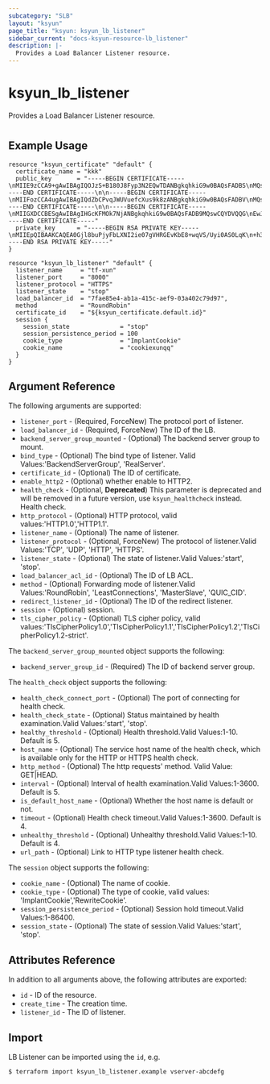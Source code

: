 ```yaml
---
subcategory: "SLB"
layout: "ksyun"
page_title: "ksyun: ksyun_lb_listener"
sidebar_current: "docs-ksyun-resource-lb_listener"
description: |-
  Provides a Load Balancer Listener resource.
---
```


# ksyun_lb_listener

Provides a Load Balancer Listener resource.

#

## Example Usage

```hcl
resource "ksyun_certificate" "default" {
  certificate_name = "kkk"
  public_key       = "-----BEGIN CERTIFICATE-----\nMIIE9zCCA9+gAwIBAgIQOJzS+B180J8Fyp3N2EQwTDANBgkqhkiG9w0BAQsFADBS\nMQswCQYDVQQGEwJDTjEaMBgGA1UEChMRV29TaWduIENBIExpbWl0ZWQxJzAlBgNV\nBAMTHldvU2lnbiBDbGFzcyAzIE9WIFNlcnZlciBDQSBHMjAeFw0xNTEyMzExMDA3\nMTlaFw0xOTAzMzExMDA3MTlaMHYxCzAJBgNVBAYTAkNOMRAwDgYDVQQIDAdUaWFu\namluMRAwDgYDVQQHDAdUaWFuamluMSswKQYDVQQKDCJUaWFuamluIFN1aXl1ZSBU\nZWNobm9sb2d5IENvLixMdGQuMRYwFAYDVQQDDA0qLnRpc2dhbWUuY29tMIIBIjAN\nBgkqhkiG9w0BAQEFAAOCAQ8AMIIBCgKCAQEA0Gjl8buPjyFbLXNI2ie07gVHRGEv\nKbE8+wqVS/Uyi0AS0LqK+h37rHi1USizD8GTY2NNh6KbemfgflhiuxAsXTAtDzmB\nGkD8Auws68tVlu+ur1uht1gYtnTYldhi5c6EmOotTB0E4YtMQbYeTAqKGeYVDO00\nIF5scI3eVDQgw/qsJfOoUkjcM9VfYyalarkWo2A4tLrR527qkBtYmApLaHYY7Zmd\nQlV39bUktG8Pgbmvi+ycFfjhpACtGcoJKEfsydWEjEklQQDxRe46cb0Jkg2cpJ4J\nEF1YDIdh3AAsNgYEE7MdVhhYEuKgy5DqTtuPPTOVjh9fMtWo/u9a9VhPjwIDAQAB\no4IBozCCAZ8wCwYDVR0PBAQDAgWgMB0GA1UdJQQWMBQGCCsGAQUFBwMCBggrBgEF\nBQcDATAJBgNVHRMEAjAAMB0GA1UdDgQWBBQw/Pm54BOxQMFwzJOeiaZnXRKdRjAf\nBgNVHSMEGDAWgBT5i+wEOGo/qgbGlK1zlSqwyOa4+zBzBggrBgEFBQcBAQRnMGUw\nLwYIKwYBBQUHMAGGI2h0dHA6Ly9vY3NwMS53b3NpZ24uY29tL2NhNi9zZXJ2ZXIz\nMDIGCCsGAQUFBzAChiZodHRwOi8vYWlhMS53b3NpZ24uY29tL2NhNi5zZXJ2ZXIz\nLmNlcjA4BgNVHR8EMTAvMC2gK6AphidodHRwOi8vY3JsczEud29zaWduLmNvbS9j\nYTYtc2VydmVyMy5jcmwwJQYDVR0RBB4wHIINKi50aXNnYW1lLmNvbYILdGlzZ2Ft\nZS5jb20wUAYDVR0gBEkwRzAIBgZngQwBAgIwOwYMKwYBBAGCm1EGAwIBMCswKQYI\nKwYBBQUHAgEWHWh0dHA6Ly93d3cud29zaWduLmNvbS9wb2xpY3kvMA0GCSqGSIb3\nDQEBCwUAA4IBAQB5jIzf1Q4+IK+A+iicyznJn4kl56TMu8F2++zhWAwUP3ZyzJr3\nZaVkcfN+P5zRCCwy40+HHUb+zxQc8NTYLl88IBGyO3asaKZRzGlI8TkIXkEY2tlf\nFCZfAOJIwITwqNuepMlTyOjuqxhwzyr9Z2GASJ7Coqtrj6l6OoHvBNS9vNWziP1J\ngJ/cDpV4z02SY/fVw4udlT5J6FTGIOmMucnlh8CGsN6oFCPItIjVZhLGwgZbyNrz\nP6/4rdVZ2fVk8Q5Hn5arTKcwIOsroNxxPxLMxV5DNFwtJZ4gxcYz0o75VY/X9VYW\nWYdRxC4CjnSn/uVleWJBFcR0gj6vBPTWhQ4V\n-----END CERTIFICATE-----\n\n-----BEGIN CERTIFICATE-----\nMIIFozCCA4ugAwIBAgIQdZbCPvqJWUVuefcXus9k8zANBgkqhkiG9w0BAQsFADBV\nMQswCQYDVQQGEwJDTjEaMBgGA1UEChMRV29TaWduIENBIExpbWl0ZWQxKjAoBgNV\nBAMTIUNlcnRpZmljYXRpb24gQXV0aG9yaXR5IG9mIFdvU2lnbjAeFw0xNDExMDgw\nMDU4NThaFw0yOTExMDgwMDU4NThaMFIxCzAJBgNVBAYTAkNOMRowGAYDVQQKExFX\nb1NpZ24gQ0EgTGltaXRlZDEnMCUGA1UEAxMeV29TaWduIENsYXNzIDMgT1YgU2Vy\ndmVyIENBIEcyMIIBIjANBgkqhkiG9w0BAQEFAAOCAQ8AMIIBCgKCAQEA1nSHr5nA\nV5aZwol0PJJVmb8fBwA1BSaWFlsDwUI3M74/DU//u5QmkdcUFngb9xOiS0zlXKcQ\nQDVZMNF3meOdKcK+MZW9kmFbsCP7Z1jVUuR7L/BzHHOUVbrIaFkCEBDk9xHww7bX\nrlaAAJ5lZKaDkUHm7ad6ZaUfMC4TPL/fY5fzlvBSMrT0e5hX7TZP9yFKKJ3dHJKz\nTY2cWIsXIdjcobeuc3iKxLbpfyiOmtUunjnp2ll048iXEDKUGVnUD4lXROblKxcw\nYlKYf6sNpQHqBEHK+hMOO4cGur1HMddjAwH0vqE3EZ8eAZVODz9UHpKmnzCM/pjo\nVpZmBOE1/lmsVwIDAQABo4IBcDCCAWwwDgYDVR0PAQH/BAQDAgEGMB0GA1UdJQQW\nMBQGCCsGAQUFBwMCBggrBgEFBQcDATASBgNVHRMBAf8ECDAGAQH/AgEAMDAGA1Ud\nHwQpMCcwJaAjoCGGH2h0dHA6Ly9jcmxzMS53b3NpZ24uY29tL2NhMS5jcmwwbQYI\nKwYBBQUHAQEEYTBfMCcGCCsGAQUFBzABhhtodHRwOi8vb2NzcDEud29zaWduLmNv\nbS9jYTEwNAYIKwYBBQUHMAKGKGh0dHA6Ly9haWExLndvc2lnbi5jb20vY2ExZzIt\nc2VydmVyMy5jZXIwHQYDVR0OBBYEFPmL7AQ4aj+qBsaUrXOVKrDI5rj7MB8GA1Ud\nIwQYMBaAFOFmzw7R8bNLtwYgFP6HEtX2/vs+MEYGA1UdIAQ/MD0wOwYMKwYBBAGC\nm1EGAwIBMCswKQYIKwYBBQUHAgEWHWh0dHA6Ly93d3cud29zaWduLmNvbS9wb2xp\nY3kvMA0GCSqGSIb3DQEBCwUAA4ICAQBeZ7p4MgW2t6/n3mp6gmQOoAvynpq6xitv\nVjq0YlerfK1gUJY0nKOIz9mPUK/28AA2Gx8fh1U8YJrwsA2agC2KO74Fs9eggLa4\nGetR2+xkVPEaiUpIoU0/MX3EeZRL8d6rg69fhr6WHLM+HOe8lrLoWqy1WMs8Vm8K\np6XQNomCJoy5H7brj354/FuLeRzW30enVvSYTsep1Q51VgZ/tDdGCMbpT4tbQxzg\nRT6VIHHAHJgW7/J436xNu79WDs+Fr8+/BO1ya/0fVw5YkUQRWDtiOwl4s6R1auyz\nwisyzLONw6Nu3IrV6ErEC3vbMF2VM8PRo2lkW6iqlkhzc+PJuSTfF3Wqrwc6z76b\nioCnv3zi6Srm/bAs5+bmfrM1FWUA9OE5cw4oS/AMmJ466857ep5AwVBllprnS3fN\n3ct9l7TqCbLpSSjDMOCHFfAm6tgD/ezaCINl3HfFbj0094fDHB0mM+wzrMaZU6tg\n9LDZ7mRaMwdwE3SIB/WG+RjTskfIrgNKU94cZdYKLjpRk+63428K++n+Tui7HcKX\nqwq57TYyG02hzAOmnbPZHNVn4o90PJIqdLFWUN9TFdch1uvz+2PjICwKdDcLwaE1\naoRw9EX4sraBSar9VEWQTecEB194FN06uyv5clDsaOo8qNGAu741Q5fDMrL1qq3J\nf4OffWkeFQ==\n-----END CERTIFICATE-----\n\n-----BEGIN CERTIFICATE-----\nMIIGXDCCBESgAwIBAgIHGcKFMOk7NjANBgkqhkiG9w0BAQsFADB9MQswCQYDVQQG\nEwJJTDEWMBQGA1UEChMNU3RhcnRDb20gTHRkLjErMCkGA1UECxMiU2VjdXJlIERp\nZ2l0YWwgQ2VydGlmaWNhdGUgU2lnbmluZzEpMCcGA1UEAxMgU3RhcnRDb20gQ2Vy\ndGlmaWNhdGlvbiBBdXRob3JpdHkwHhcNMDYwOTE3MjI0NjM2WhcNMTkxMjMxMjM1\nOTU5WjBVMQswCQYDVQQGEwJDTjEaMBgGA1UEChMRV29TaWduIENBIExpbWl0ZWQx\nKjAoBgNVBAMTIUNlcnRpZmljYXRpb24gQXV0aG9yaXR5IG9mIFdvU2lnbjCCAiIw\nDQYJKoZIhvcNAQEBBQADggIPADCCAgoCggIBAL3Kjay4kRVWl3trXHrC3mvZobDD\nECP6p6GyzDH6PtmmKW8WPeBr+LhAX9s5qAB6i6BNVH3CInj8jgm4qIXXzJWXS3TY\nnn7wAOQOia5JKEQaEJkyDyWIU6QNsw8SCBYLA3EnHH/h29L9Z2jEBV0KDl1w19iX\noLxTQZqRjfSeNmZ6flbBkF/msWggNqSMJCwsRwtZdmYwtb7e7Y/4ndO7ATDm8vMO\n4CySgPOF+SiKtFQumu33dvwVaBbrSmzrLhKP1M/+DMdcHQt+BTK+XrAJKkLVyU6Q\ns1kNu3p+zdUIWrR/2BxpEfknD3sGr1SDGHvh3VR6UWhud/zGv1JKZkahsmcau6NP\nd6C+Xf/8VgtDcneQyp758jn1Dan06tfnsxAvMEI3IcwwcMmGmA/MWE2Du33lGqU3\njbasMpcAOmNxJB6eN8T/dNQ3wOL+iEZgEd0IP1A2q7h6pJViam6wymohWmnz8/sd\ncDmV86dupoGJoYjFO3HKo1Lug7v9oHf05G/nQtttSpmKNEi8F9zkgAgitvIxwD8E\nPuufIHnWuAZkZAIx16nNUvuERWkJACrcVYvEBkZLwEodCVs5KP2pq84A+S5ISybm\nMEylWMq0RIJP55EeM8Owk/8R/IHSyh9xKd12T5Ilrx2Btw8vjMMGzC8no0rkDpm6\nfB5FH3+qGUWW/fw9AgMBAAGjggEHMIIBAzASBgNVHRMBAf8ECDAGAQH/AgECMA4G\nA1UdDwEB/wQEAwIBBjAdBgNVHQ4EFgQU4WbPDtHxs0u3BiAU/ocS1fb++z4wHwYD\nVR0jBBgwFoAUTgvvGqRAW6UXaYcwyjRoQ9BBrvIwaQYIKwYBBQUHAQEEXTBbMCcG\nCCsGAQUFBzABhhtodHRwOi8vb2NzcC5zdGFydHNzbC5jb20vY2EwMAYIKwYBBQUH\nMAKGJGh0dHA6Ly9haWEuc3RhcnRzc2wuY29tL2NlcnRzL2NhLmNydDAyBgNVHR8E\nKzApMCegJaAjhiFodHRwOi8vY3JsLnN0YXJ0c3NsLmNvbS9zZnNjYS5jcmwwDQYJ\nKoZIhvcNAQELBQADggIBALZt+HD74g1MmLMHSRX1BMRsysr1aKAI/hJtnAQGya2a\nkVI+eMRc7p9UHe7j8V4wyUnhOeCmnTZsV/rmNE9V6IeoLN0F8VgSkejKzih4j98H\nhQGl3EWWBdSAsisFmsuapYvgOmfmc0e+Sv0nsYjv5srPjQ4mn/pfV3itbf6umzUI\nscO6wQBKS30Uvffx01UYrNAzcIhtxAlxFKYrT4iB5wsAN6kVfX7XAZY/L697Yq4K\nSr9LOS41EIv+BDnkPDoMCVZAOrX0wmgMtflSze6d+Jj8eOdYR48cc1hpM6v/3d+O\nJAF3mBk6sGZ5vOEIow5PwQSz8wHI69NZHDXSkx5wZYJ/28/7yJkSYMNEbzqAS9e+\nIaoUemTL3TdDRVsyLkXw2VkfaxjwfOlVNhlhX7V98Y29iOR1S5jdJ7DkhEQqYYRX\nBYIRH6o1WPMgDq9Z7/pVcnINJtCbU0mszjcuZWH/9uwb6vbxptPRtXu+NfQiwbyN\nAb1oXoMNL+zW2mMMJ9FUPuSo085LMriRlP/7W0ktdRiounGaO67ZwKlPh5Hti3tr\nIJiJOYNPgMRpzBfJyE6+5KmlgXZwBgQyzYNl9Lx9PhO80uhvY6q1O9qNhjKCeJ3Z\nzP+/V2R07Sg9RGIVYUv3lLANKmcc8MubpZK/+EFawT1g7Z+7uG2bzqlqFj9+6gbx\n-----END CERTIFICATE-----"
  private_key      = "-----BEGIN RSA PRIVATE KEY-----\nMIIEpQIBAAKCAQEA0Gjl8buPjyFbLXNI2ie07gVHRGEvKbE8+wqVS/Uyi0AS0LqK\n+h37rHi1USizD8GTY2NNh6KbemfgflhiuxAsXTAtDzmBGkD8Auws68tVlu+ur1uh\nt1gYtnTYldhi5c6EmOotTB0E4YtMQbYeTAqKGeYVDO00IF5scI3eVDQgw/qsJfOo\nUkjcM9VfYyalarkWo2A4tLrR527qkBtYmApLaHYY7ZmdQlV39bUktG8Pgbmvi+yc\nFfjhpACtGcoJKEfsydWEjEklQQDxRe46cb0Jkg2cpJ4JEF1YDIdh3AAsNgYEE7Md\nVhhYEuKgy5DqTtuPPTOVjh9fMtWo/u9a9VhPjwIDAQABAoIBAB84t8oBCT6uBpTG\ngpF8BVTrIYQS8xfR34rUSQ16DDpkPO1cJNnXiA6Mfs1LxZeErmnjRIgfSh+KVE1Z\nPGE9yQek4fs36ClgtuBRNWGVsprMCWVn2tA2uG0NEC1Sn25CBAdMfcC7UDHhxmjJ\nubw2j/3VRC4NkxOOUbyC5F3E+WuiasL5NcH/gWrT9jdHIcmpJXhtw65gJOt3HEkf\n9RcQYjCSS8WVMtS7xRhK+IeXK+Vbn3pcXQ9Q6icce9+LSboeyo0GPi4GC3KcA3/R\n5t5Zwl4Yo04J2NfjJbSquPZnvdPyaS2iwvtatZUuUrYAiZKwjhfDOmD6o6fDr1wL\nBBSCJUECgYEA8iGUflCTQIoCYl+c6xhXsf8YUAKd/UIcRZVOKdna3rV84eopZYNS\nNiw139yyJHUeGtzrMDvtCiR7btxyyzYFoK/7NhMzJE8zia/UG3zrglNOJt2VwhsU\nwRaSl4tUNOAvf8BlVPW5WXrqCk5aD6OodnzK+DmYXE0moeoJHAMiRv8CgYEA3Fja\nolXYWsf7iHr5+iGzckODGGiWQI1wECPWJYm8qfMNVeOMyOD/jxII688+1cI0GFxN\nGtIEFd4njsHSR96934gF7IeujbrnRIvlfAkxQV57AP9602cSuvLQ696nycPdydbF\n+GcbOnazzlUUPP1vdwdmu8elZdBEgoaTHfK6B3ECgYEA05Wegmb81lgDT12H7TR/\nZY6p+zjeQHJl7DRVcmLqTNVBRNVvyUJhM++cQHxFu3AQl57XcnXbZJKOvkirk4Io\nlstRdWZ/uUnwmm/opQCbeG49i970QAOUNkr4XK8nLXF+cF967SwxBM1Q+SKQtrvn\nuWrBnvoNdxMAIFs4DJ98c5cCgYEAm82oKokQxoAJd2OdRiR2QiFCnQu20kYwKvlr\n/nb6FCFsGIMhlRijG4LhE/wirfr34xHA42oEwYGn7uVVzsPM9jW0Gp+F6WlzBaD1\nz1KgpVwtFXOQYdLMB6yR1XZGpf/83y8iJJajRh+Q3CCEguug2UU+eyCb7vXou3J0\nrARpTcECgYEAzGugegAYtrlF+c+zFGySzgtIxYld6H+T9cDgrUtWAOp+P3SwbvLl\n5PdRJ183xZo6s4O+Ptv5gl+XcNFIM/xiSmuyogFcwNBifr45anqmOlok/Y0N1cya\nEXN6Umpw6rO0b9aCuhKAJES+QYTZ4jzn5NYphC2t4yv+0KFlUHJWEok=\n-----END RSA PRIVATE KEY-----"
}

resource "ksyun_lb_listener" "default" {
  listener_name     = "tf-xun"
  listener_port     = "8000"
  listener_protocol = "HTTPS"
  listener_state    = "stop"
  load_balancer_id  = "7fae85e4-ab1a-415c-aef9-03a402c79d97",
  method            = "RoundRobin"
  certificate_id    = "${ksyun_certificate.default.id}"
  session {
    session_state              = "stop"
    session_persistence_period = 100
    cookie_type                = "ImplantCookie"
    cookie_name                = "cookiexunqq"
  }
}
```

## Argument Reference

The following arguments are supported:

* `listener_port` - (Required, ForceNew) The protocol port of listener.
* `load_balancer_id` - (Required, ForceNew) The ID of the LB.
* `backend_server_group_mounted` - (Optional) The backend server group to mount.
* `bind_type` - (Optional) The bind type of listener. Valid Values:'BackendServerGroup', 'RealServer'.
* `certificate_id` - (Optional) The ID of certificate.
* `enable_http2` - (Optional) whether enable to HTTP2.
* `health_check` - (Optional, **Deprecated**) This parameter is deprecated and will be removed in a future version, use `ksyun_healthcheck` instead. Health check.
* `http_protocol` - (Optional) HTTP protocol, valid values:'HTTP1.0','HTTP1.1'.
* `listener_name` - (Optional) The name of listener.
* `listener_protocol` - (Optional, ForceNew) The protocol of listener.Valid Values:'TCP', 'UDP', 'HTTP', 'HTTPS'.
* `listener_state` - (Optional) The state of listener.Valid Values:'start', 'stop'.
* `load_balancer_acl_id` - (Optional) The ID of LB ACL.
* `method` - (Optional) Forwarding mode of listener.Valid Values:'RoundRobin', 'LeastConnections', 'MasterSlave', 'QUIC_CID'.
* `redirect_listener_id` - (Optional) The ID of the redirect listener.
* `session` - (Optional) session.
* `tls_cipher_policy` - (Optional) TLS cipher policy, valid values:'TlsCipherPolicy1.0','TlsCipherPolicy1.1','TlsCipherPolicy1.2','TlsCipherPolicy1.2-strict'.

The `backend_server_group_mounted` object supports the following:

* `backend_server_group_id` - (Required) The ID of backend server group.

The `health_check` object supports the following:

* `health_check_connect_port` - (Optional) The port of connecting for health check.
* `health_check_state` - (Optional) Status maintained by health examination.Valid Values:'start', 'stop'.
* `healthy_threshold` - (Optional) Health threshold.Valid Values:1-10. Default is 5.
* `host_name` - (Optional) The service host name of the health check, which is available only for the HTTP or HTTPS health check.
* `http_method` - (Optional) The http requests' method. Valid Value: GET|HEAD.
* `interval` - (Optional) Interval of health examination.Valid Values:1-3600. Default is 5.
* `is_default_host_name` - (Optional) Whether the host name is default or not.
* `timeout` - (Optional) Health check timeout.Valid Values:1-3600. Default is 4.
* `unhealthy_threshold` - (Optional) Unhealthy threshold.Valid Values:1-10. Default is 4.
* `url_path` - (Optional) Link to HTTP type listener health check.

The `session` object supports the following:

* `cookie_name` - (Optional) The name of cookie.
* `cookie_type` - (Optional) The type of cookie, valid values: 'ImplantCookie','RewriteCookie'.
* `session_persistence_period` - (Optional) Session hold timeout.Valid Values:1-86400.
* `session_state` - (Optional) The state of session.Valid Values:'start', 'stop'.

## Attributes Reference

In addition to all arguments above, the following attributes are exported:

* `id` - ID of the resource.
* `create_time` - The creation time.
* `listener_id` - The ID of listener.


## Import

LB Listener can be imported using the `id`, e.g.

```
$ terraform import ksyun_lb_listener.example vserver-abcdefg
```

